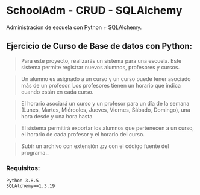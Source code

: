 # SchoolAdm - CRUD - SQLAlchemy
Administracion de escuela con Python + SQLAlchemy.

## Ejercicio de Curso de Base de datos con Python:

> Para este proyecto, realizarás un sistema para una escuela. Este sistema permite registrar nuevos alumnos, profesores y cursos.

> Un alumno es asignado a un curso y un curso puede tener asociado más de un profesor. Los profesores tienen un horario que indica cuando están en cada curso.

> El horario asociará un curso y un profesor para un día de la semana (Lunes, Martes, Miércoles, Jueves, Viernes, Sábado, Domingo), una hora desde y una hora hasta.

> El sistema permitirá exportar los alumnos que pertenecen a un curso, el horario de cada profesor y el horario del curso.

> Subir un archivo con extensión .py con el código fuente del programa._

### Requisitos:

```
Python 3.8.5
SQLAlchemy==1.3.19
```
